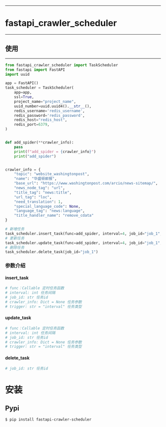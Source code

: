 *********

# fastapi_crawler_scheduler

*********

## 使用

*********

```python
from fastapi_crawler_scheduler import TaskScheduler
from fastapi import FastAPI
import uuid

app = FastAPI()
task_scheduler = TaskScheduler(
    app=app,
    ssl=True,
    project_name="project_name",
    uuid_number=uuid.uuid4().__str__(),
    redis_username='redis_username',
    redis_password='redis_password',
    redis_host="redis_host",
    redis_port=6379,
)


def add_spider(**crawler_info):
    pass
    print(f"add_spider = {crawler_info}")
    print("add_spider")


crawler_info = {
    "topic": "website_washingtonpost",
    "name": "华盛顿邮报",
    "base_url": "https://www.washingtonpost.com/arcio/news-sitemap/",
    "news_node_tag": "url",
    "title_tag": "news:title",
    "url_tag": "loc",
    "need_translation": 1,
    "special_language_code": None,
    "language_tag": "news:language",
    "title_handler_name": "remove_cdata"
}

# 新增任务
task_scheduler.insert_task(func=add_spider, interval=4, job_id="job_1", crawler_info=crawler_info)
# 更新任务
task_scheduler.update_task(func=add_spider, interval=4, job_id="job_1", crawler_info=crawler_info)
# 删除任务
task_scheduler.delete_task(job_id="job_1")
```

### 参数介绍

#### insert_task

```python
# func：Callable 定时任务函数
# interval: int 任务间隔 
# job_id: str 任务id
# crawler_info: Dict = None 任务参数
# trigger: str = "interval" 任务类型
```

#### update_task

```python
# func：Callable 定时任务函数
# interval: int 任务间隔 
# job_id: str 任务id
# crawler_info: Dict = None 任务参数
# trigger: str = "interval" 任务类型
```

#### delete_task

```python
# job_id: str 任务id
```

安装
============
Pypi
----

    $ pip install fastapi-crawler-scheduler

